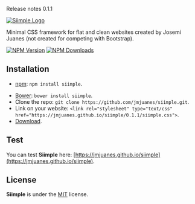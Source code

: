 Release notes 0.1.1

[![Siimple Logo](http://jmjuanes.github.io/siimple/assets/siimple.png)](https://jmjuanes.github.io/siimple/)

Minimal CSS framework for flat and clean websites created by Josemi Juanes (not created for competing with Bootstrap).

[![NPM Version][npm-image]][npm-url]
[![NPM Downloads][downloads-image]][downloads-url]


## Installation

* [npm](http://npmjs.org/): `npm install siimple`.
- [Bower](http://bower.io): `bower install siimple`.
- Clone the repo: `git clone https://github.com/jmjuanes/siimple.git`.
- Link on your website: `<link rel="stylesheet" type="text/css" href="https://jmjuanes.github.io/siimple/0.1.1/siimple.css">`.
- [Download](https://github.com/jmjuanes/siimple/releases).


## Test

You can test **Siimple** here: [https://jmjuanes.github.io/siimple](https://jmjuanes.github.io/siimple).


## License

**Siimple** is under the [MIT](LICENSE) license.



[npm-image]: https://img.shields.io/npm/v/siimple.svg
[npm-url]: https://npmjs.org/package/siimple
[downloads-image]: https://img.shields.io/npm/dm/siimple.svg
[downloads-url]: https://npmjs.org/package/siimple
